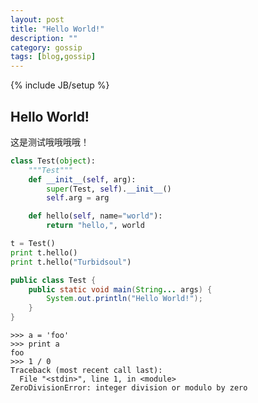 ```yaml
---
layout: post
title: "Hello World!"
description: ""
category: gossip
tags: [blog,gossip]
---
```

{% include JB/setup %}

## Hello World!

这是测试哦哦哦哦！


```python
class Test(object):
    """Test"""
    def __init__(self, arg):
        super(Test, self).__init__()
        self.arg = arg

    def hello(self, name="world"):
        return "hello,", world

t = Test()
print t.hello()
print t.hello("Turbidsoul")
```

```java
public class Test {
    public static void main(String... args) {
        System.out.println("Hello World!");
    }
}
```

```pycon
>>> a = 'foo'
>>> print a
foo
>>> 1 / 0
Traceback (most recent call last):
  File "<stdin>", line 1, in <module>
ZeroDivisionError: integer division or modulo by zero
```

